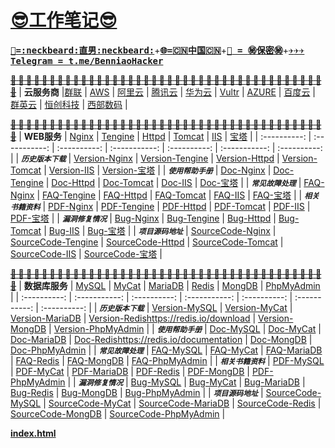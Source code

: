 # __[:sunglasses:工作笔记:sunglasses:](https://github.com/benniao1996/1996)__
<kbd>[__:restroom:=:neckbeard:直男:neckbeard:__](https://github.com/benniao1996/1996)</kbd>+<kbd>[__:globe_with_meridians:=:cn:中国:cn:__](https://github.com/benniao1996/1996)</kbd>+<kbd>[__:couple_with_heart: = :secret:保密:secret:__](https://github.com/benniao1996/1996)</kbd>+<kbd>[__:airplane::airplane::airplane:Telegram = t.me/BenniaoHacker__](https://t.me/BenniaoHacker)</kbd>

[~~__**:shit: :shit: :shit: :shit: :shit: :shit: :shit: :shit: :shit: :shit: :shit: :shit: :shit: :shit: :shit: :shit: :shit: :shit: :shit: :shit: :shit: :shit: :shit: :shit: :shit: :shit: :shit: :shit: :shit: :shit: :shit: :shit: :shit: :shit: :shit: :shit: :shit: :shit: :shit: :shit: :shit:**__~~](https://t.me/BenniaoHacker)
| __云服务商__ |[群联](http://www.ispqq.com/) | [AWS](https://aws.amazon.com/) | [阿里云](https://cn.aliyun.com/) | [腾讯云](https://cloud.tencent.com/) | [华为云](https://www.huaweicloud.com/intl/zh-cn/) | [Vultr](https://www.vultr.com/?ref=8606091-6G) | [AZURE](https://azure.microsoft.com/zh-cn/) | [百度云](https://cloud.baidu.com/) | [群英云](http://www.qy.com.cn/) | [恒创科技](https://www.henghost.com/) | [西部数码](https://www.west.cn/) | 

[~~__**:shit: :shit: :shit: :shit: :shit: :shit: :shit: :shit: :shit: :shit: :shit: :shit: :shit: :shit: :shit: :shit: :shit: :shit: :shit: :shit: :shit: :shit: :shit: :shit: :shit: :shit: :shit: :shit: :shit: :shit: :shit: :shit: :shit: :shit: :shit: :shit: :shit: :shit: :shit: :shit: :shit:**__~~](https://t.me/BenniaoHacker)
| __WEB服务__ | [Nginx](https://nginx.org/)  | [Tengine](https://tengine.taobao.org/) | [Httpd](https://httpd.apache.org/) | [Tomcat](https://tomcat.apache.org/) | [IIS](https://www.iis.net/) | [宝塔](https://www.bt.cn/)  | 
| :----------: | :-----------: | :----------: | :-----------: | :----------: | :-----------: | :----------: | 
| ***`历史版本下载`*** | [Version-Nginx](https://nginx.org/en/download.html) | [Version-Tengine](https://tengine.taobao.org/download_cn.html) | [Version-Httpd](https://httpd.apache.org/download.cgi) | [Version-Tomcat](https://archive.apache.org/dist/tomcat/) | [Version-IIS](https://www.iis.net/downloads) | [Version-宝塔](https://www.bt.cn/bbs/thread-19376-1-1.html) |
| ***`使用帮助手册`*** | [Doc-Nginx](https://nginx.org/en/docs/) | [Doc-Tengine](https://tengine.taobao.org/documentation_cn.html) | [Doc-Httpd](https://httpd.apache.org/docs/) | [Doc-Tomcat](https://tomcat.apache.org/index.html) | [Doc-IIS](https://docs.microsoft.com/zh-cn/iis/install/installing-iis-7/installing-necessary-iis-components-on-windows-vista) | [Doc-宝塔](https://www.kancloud.cn/chudong/bt2017/424204) |
| ***`常见故障处理`*** | [FAQ-Nginx](https://nginx.org/en/docs/faq.html) | [FAQ-Tengine](https://tengine.taobao.org/faq_cn.html) | [FAQ-Httpd](https://cwiki.apache.org/confluence/display/httpd/FAQ) | [FAQ-Tomcat](https://cwiki.apache.org/confluence/display/TOMCAT/FAQ) | [FAQ-IIS](https://www.iis.net/downloads/category/troubleshoot) | [FAQ-宝塔](https://www.kancloud.cn/chudong/bt2017/424204) |
| ***`相关书籍资料`*** | [PDF-Nginx](https://nginx.org/en/books.html) | [PDF-Tengine](https://tengine.taobao.org/book/) | [PDF-Httpd](https://cwiki.apache.org/confluence/display/httpd/) | [PDF-Tomcat](https://cwiki.apache.org/confluence/display/TOMCAT) | [PDF-IIS](https://docs.microsoft.com/en-us/previous-versions/windows/it-pro/windows-server-2008-R2-and-2008/dd349801(v=ws.10)) | [PDF-宝塔](https://www.kancloud.cn/search?q=%E9%9D%A2%E6%9D%BF&type=book) |
| ***`漏洞修复情况`*** | [Bug-Nginx](http://nginx.org/en/security_advisories.html) | [Bug-Tengine](https://tengine.taobao.org/changelog_cn.html) | [Bug-Httpd](https://httpd.apache.org/security/vulnerabilities_24.html) | [Bug-Tomcat](https://tomcat.apache.org/security.html) | [Bug-IIS](https://www.iis.net/downloads/community/category/secure) | [Bug-宝塔](https://www.butian.net/Company/60392) |
| ***`项目源码地址`*** | [SourceCode-Nginx](https://trac.nginx.org/nginx/browser?_ga=2.197435695.1080274919.1593757551-622746952.1593600593) | [SourceCode-Tengine](https://tengine.taobao.org/source_cn.html) | [SourceCode-Httpd](https://github.com/apache/httpd) | [SourceCode-Tomcat](https://tomcat.apache.org/source.html) | [SourceCode-IIS](https://www.iis.net/) | [SourceCode-宝塔](https://github.com/aaPanel/BaoTa) |

[~~__**:shit: :shit: :shit: :shit: :shit: :shit: :shit: :shit: :shit: :shit: :shit: :shit: :shit: :shit: :shit: :shit: :shit: :shit: :shit: :shit: :shit: :shit: :shit: :shit: :shit: :shit: :shit: :shit: :shit: :shit: :shit: :shit: :shit: :shit: :shit: :shit: :shit: :shit: :shit: :shit: :shit:**__~~](https://t.me/BenniaoHacker)
| __数据库服务__ | [MySQL](https://www.mysql.com/)  | [MyCat](http://mycat.org.cn/) | [MariaDB](https://mariadb.org/) | [Redis](https://redis.io/) | [MongDB](https://www.mongodb.com/) | [PhpMyAdmin](https://www.phpmyadmin.net/)  | 
| :----------: | :-----------: | :----------: | :-----------: | :----------: | :-----------: | :----------: | 
| ***`历史版本下载`*** | [Version-MySQL](https://dev.mysql.com/downloads/) | [Version-MyCat](http://dl.mycat.org.cn/mycat-web-1.0/) | [Version-MariaDB](https://mariadb.org/download/) | [Version-Redis]()https://redis.io/download | [Version-MongDB]() | [Version-PhpMyAdmin]() |
| ***`使用帮助手册`*** | [Doc-MySQL](https://dev.mysql.com/doc/) | [Doc-MyCat](http://www.mycat.org.cn/document/mycat-definitive-guide.pdf) | [Doc-MariaDB](https://mariadb.org/documentation/) | [Doc-Redis]()https://redis.io/documentation | [Doc-MongDB]() | [Doc-PhpMyAdmin]() |
| ***`常见故障处理`*** | [FAQ-MySQL](https://www.mysql.com/why-mysql/white-papers/#zh-22-0) | [FAQ-MyCat](https://github.com/MyCATApache/Mycat-Server/issues/112) | [FAQ-MariaDB](https://mariadb.org/planet/) | [FAQ-Redis](https://redis.io/clients) | [FAQ-MongDB]() | [FAQ-PhpMyAdmin]() |
| ***`相关书籍资料`*** | [PDF-MySQL](https://www.kancloud.cn/search?q=mysql&type=book) | [PDF-MyCat](https://www.kancloud.cn/mali1711/dashuju/834657) | [PDF-MariaDB](https://www.kancloud.cn/search?q=MariaDB&type=book) | [PDF-Redis](https://www.kancloud.cn/search?q=redis&type=book) | [PDF-MongDB]() | [PDF-PhpMyAdmin]() |
| ***`漏洞修复情况`*** | [Bug-MySQL](https://www.oracle.com/search/results?cat=mysql&Ntk=SI-ALL5&Ntt=bug) | [Bug-MyCat](https://github.com/MyCATApache/Mycat-download/blob/master/Changelog.md) | [Bug-MariaDB](https://mariadb.org/?s=bug) | [Bug-Redis](https://segmentfault.com/a/1190000018878466?utm_source=tag-newest#item-5) | [Bug-MongDB]() | [Bug-PhpMyAdmin]() |
| ***`项目源码地址`*** | [SourceCode-MySQL](https://github.com/mysql) | [SourceCode-MyCat](https://github.com/MyCATApache/Mycat2) | [SourceCode-MariaDB](https://github.com/MariaDB) | [SourceCode-Redis](https://github.com/redis-io/redis) | [SourceCode-MongDB]() | [SourceCode-PhpMyAdmin]() |



[__index.html__](https://raw.githack.com/benniao1996/1996/master/index.html)

